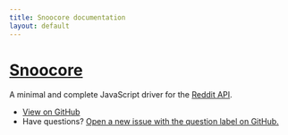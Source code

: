 ```yaml
---
title: Snoocore documentation
layout: default
---
```


# [Snoocore](https://github.com/trevorsenior/snoocore)

A minimal and complete JavaScript driver for the [Reddit API](http://www.reddit.com/dev/api).

 - [View on GitHub](https://github.com/trevorsenior/snoocore)
 - Have questions? [Open a new issue with the question label on GitHub.](https://github.com/trevorsenior/snoocore/issues/new)
